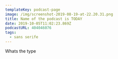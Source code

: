 ```yaml
---
templateKey: podcast-page
image: /img/screenshot-2019-08-19-at-22.20.31.png
title: Name of the podcast is TODAY
date: 2019-10-05T11:02:23.869Z
podcastURL: 404046076
tags:
  - sans serife
---
```

Whats the type
